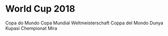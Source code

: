 # World Cup 2018

Copa do Mundo
Copa Mundial
Weltmeisterschaft
Coppa del Mondo
Dunya Kupasi
Chempionat Mira
